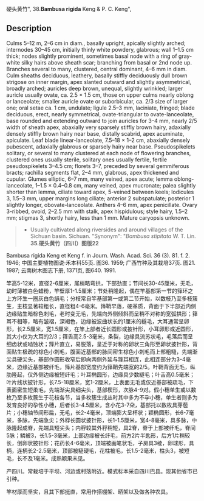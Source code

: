 硬头黄竹",
38.**Bambusa rigida** Keng & P. C. Keng",

## Description
Culms 5–12 m, 2–6 cm in diam., basally upright, apically slightly arched; internodes 30–45 cm, initially thinly white powdery, glabrous; wall 1–1.5 cm thick; nodes slightly prominent, sometimes basal node with a ring of gray-white silky hairs above sheath scar; branching from basal or 2nd node up. Branches several to many, clustered, central dominant, 4–6 mm in diam. Culm sheaths deciduous, leathery, basally stiffly deciduously dull brown strigose on inner margin, apex slanted outward and slightly asymmetrical, broadly arched; auricles deep brown, unequal, slightly wrinkled; larger auricle usually ovate, ca. 2.5 × 1.5 cm, those on upper culms nearly oblong or lanceolate; smaller auricle ovate or suborbicular, ca. 2/3 size of larger one; oral setae ca. 1 cm, undulate; ligule 2.5–3 mm, laciniate, fringed; blade deciduous, erect, nearly symmetrical, ovate-triangular to ovate-lanceolate, base rounded and extending outward to join auricles for 3–4 mm, nearly 2/5 width of sheath apex, abaxially very sparsely stiffly brown hairy, adaxially densely stiffly brown hairy near base, distally scabrid, apex acuminate, apiculate. Leaf blade linear-lanceolate, 7.5–18 × 1–2 cm, abaxially densely pubescent, adaxially glabrous or sparsely hairy near base. Pseudospikelets solitary, or several to many clustered at each node of flowering branches, clustered ones usually sterile, solitary ones usually fertile, fertile pseudospikelets 3–4.5 cm; florets 3–7, preceded by several gemmiferous bracts; rachilla segments flat, 2–4 mm, glabrous, apex thickened and cupular. Glumes elliptic, 6–7 mm, many veined, apex acute; lemma oblong-lanceolate, 1–1.5 × 0.4–0.8 cm, many veined, apex mucronate; palea slightly shorter than lemma, ciliate toward apex, 5-veined between keels; lodicules 3, 1.5–3 mm, upper margins long ciliate; anterior 2 subspatulate; posterior 1 slightly longer, obovate-lanceolate. Anthers 4–6 mm, apex penicillate. Ovary 3-ribbed, ovoid, 2–2.5 mm with stalk, apex hispidulous; style hairy, 1.5–2 mm; stigmas 3, shortly hairy, less than 1 mm. Mature caryopsis unknown.

> * Usually cultivated along riversides and around villages of the Sichuan basin. Sichuan.
  "Synonym": "*Bambusa stipitata* W. T. Lin.
**35.硬头黄竹（四川）图版22**

Bambusa rigida Keng et Keng f. in Journ. Wash. Acad. Sci. 36 (3). 81. f. 2. 1946; 中国主要植物图说·禾本科55页. 图36. 1959; 广西竹种及其栽培37页. 图21. 1987; 云南树木图志下册, 1371页, 图640. 1991.

竿高5-12米，直径2-6厘米，尾梢略弯拱，下部劲直；节间长30-45厘米，无毛，幼时薄被白色蜡粉，竿壁厚1-1.5厘米；节处稍隆起，偶在竿基部第一节的箨环之上方环生一圈灰白色绢毛；分枝常自竿基部第一或第二节开始，以数枝乃至多枝簇生，主枝显著较粗长，直径粗4-6毫米。箨鞘早落，硬革质，背面于下半部近内侧边缘贴生暗棕色刺毛，老时变无毛，先端向外侧倾斜而呈稍不对称的宽弧拱形；箨耳不相等，略有皱褶，深褐色，边缘被波曲状长约1厘米的繸毛，大耳通常呈卵形，长2.5厘米，宽1.5厘米，在竿上部者近长圆形或披针形，小耳卵形或近圆形，其大小仅为大耳的2/3；箨舌高2.5-3毫米，条裂，边缘具流苏状毛，毛落后而呈细齿状或啮蚀状；箨片直立，易脱落，呈近于对称的卵状三角形至卵状披针形，背面贴生极疏的棕色小刺毛，腹面近基部的脉间密生棕色小刺毛而上部粗糙，先端渐尖具硬尖头，基部作圆形收窄后即向两侧外延与箨耳相连，此相连部分为3-4毫米，边缘近基部被纤毛，箨片基部宽度约为箨鞘先端宽的2/5。叶鞘背面无毛，纵肋隆起，仅外侧边缘被短纤毛；叶耳椭圆形，边缘具少数繸毛；叶舌高0.5毫米；叶片线状披针形，长7.5-18厘米，宽1-2厘米，上表面无毛或仅近基部被疏毛，下表面密生短柔毛，先端渐尖具细尖头，基部楔形，次脉4-9对。假小穗单生或以数枚乃至多枚簇生于花枝各节，当多枚簇生成丛时其中多为不孕小穗，单生者则多为发育良好的孕性小穗，后者长3-4.5厘米，含小花3-7朵，基部托以数枚具芽苞片；小穗轴节间形扁，无毛，长2-4毫米，顶端膨大呈杯状；颖椭圆形，长6-7毫米，多脉，先端急尖；外稃长圆状披针形，长1-1.5厘米，宽4-8毫米，具多脉，中脉隆起成脊，先端具短尖头；内稃较其外稃稍短，具2脊，脊于上部被纤毛，脊间5脉；鳞被3，长1.5-3毫米，上部边缘被长纤毛，前方2片半匙形，后方1片稍较长，倒卵状披针形；花药长4-6毫米，顶端被画笔状毛，子房具3棱，卵球形，具柄，连柄长2-2.5毫米，顶部被糙硬毛，花柱被毛，长1.5-2毫米，柱头3，被短毛，长不及1毫米。成熟颖果未见。

产四川。常栽培于平坝、河边或村落附近。模式标本采自四川巴县。现其他省市已引种。

竿材厚而坚实，且其下部挺直，常用作搭棚架、晒架以及做各种农具。
